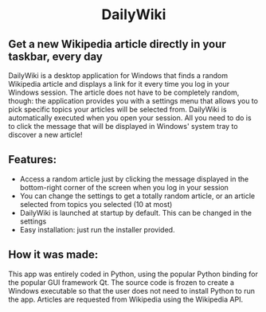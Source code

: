 ﻿<h1 style="text-align: center;">DailyWiki</h1>
<h2>Get a new Wikipedia article directly in your taskbar, every day</h2>
<p>DailyWiki is a desktop application for Windows that finds a random Wikipedia article and displays a link for it every time you log in your Windows session. The article does not have to be completely random, though: the application provides you with a settings menu that allows you to pick specific topics your articles will be selected from.
DailyWiki is automatically executed when you open your session. All you need to do is to click the message that will be displayed in Windows' system tray to discover a new article!</p>
<h2>Features:</h2>

 - Access a random article just by clicking the message displayed in the bottom-right corner of the screen when you log in your session
 - You can change the settings to get a totally random article, or an article selected from topics you selected (10 at most)
 - DailyWiki is launched at startup by default. This can be changed in the settings
 - Easy installation: just run the installer provided.

<h2>How it was made:</h2>
<p>This app was entirely coded in Python, using the popular Python binding for the popular GUI framework Qt. The source code is frozen to create a Windows executable so that the user does not need to install Python to run the app. Articles are requested from Wikipedia using the Wikipedia API.

